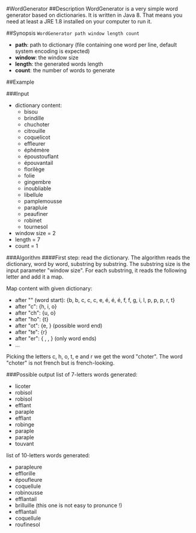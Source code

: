 #WordGenerator
##Description
WordGenerator is a very simple word generator based on dictionaries.
It is written in Java 8. That means you need at least a JRE 1.8 installed on your computer to run it.

##Synopsis
`WordGenerator path window length count`
 * **path**: path to dictionary (file containing one word per line, default system encoding is expected)
 * **window**: the window size
 * **length**: the generated words length
 * **count**: the number of words to generate

##Example

###Input
* dictionary content:
	- bisou
	- brindille
	- chuchoter
	- citrouille
	- coquelicot
	- effleurer
	- éphémère
	- époustouflant
	- épouvantail
	- florilège
	- folie
	- gingembre
	- inoubliable
	- libellule
	- pamplemousse
	- parapluie
	- peaufiner
	- robinet
	- tournesol
* window size = 2
* length = 7
* count = 1

###Algorithm
####First step: read the dictionary.
The algorithm reads the dictionary, word by word, substring by substring.
The substring size is the input parameter "window size".
For each substring, it reads the following letter and add it a map.

Map content with given dictionary:
* after "" (word start):  {b, b, c, c, c, e, é, é, é, f, f, g, i, l, p, p, p, r, t}
* after "c":              {h, i, o}
* after "ch":             {u, o}
* after "ho":             {t}
* after "ot":             {e, } (possible word end)
* after "te":             {r}
* after "er":             { , , } (only word ends)
* ...

Picking the letters c, h, o, t, e and r we get the word "choter".
The word "choter" is not french but is french-looking.

###Possible output
list of 7-letters words generated:
* licoter
* robisol
* robisol
* efflant
* paraple
* efflant
* robinge
* paraple
* paraple
* touvant

list of 10-letters words generated:
* parapleure
* efflorille
* époufleure 
* coquellule
* robinousse
* efflantail
* brilluille (this one is not easy to pronunce !)
* efflantail
* coquellule
* roufinesol
